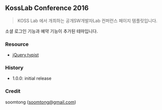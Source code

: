 ## KossLab Conference 2016

> KOSS Lab 에서 개최하는 공개SW개발자Lab 컨퍼런스 페이지 템플릿입니다.

소셜 로그인 기능과 예약 기능이 추가된 테마입니다.

### Resource

- [jQuery.typist](http://albburtsev.github.io/jquery.typist/)

### History

- 1.0.0: initial release

### Credit

soomtong (soomtong@gmail.com)